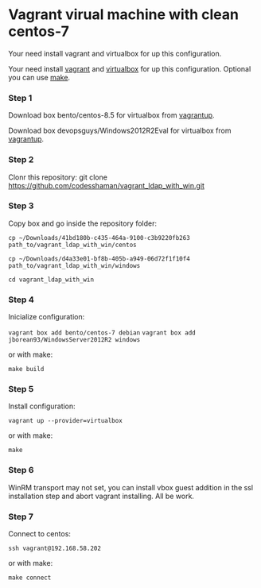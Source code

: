 # Vagrant virual machine with clean centos-7

Your need install vagrant and virtualbox for up this configuration.

Your need install [vagrant](https://github.com/hashicorp/vagrant-installers/releases/tag/v2.3.4.dev%2Bmain "vagrant") and  [virtualbox](https://www.virtualbox.org/ "virtualbox") for up this configuration. Optional you can use [make](https://www.gnu.org/software/make/ "make").

### Step 1

Download box bento/centos-8.5 for virtualbox from [vagrantup](https://app.vagrantup.com/bento/boxes/centos-8.5 "vagrantup").

Download box devopsguys/Windows2012R2Eval for virtualbox from [vagrantup](https://app.vagrantup.com/gusztavvargadr/boxes/windows-server "vagrantup").

### Step 2

Clonr this repository: git clone https://github.com/codesshaman/vagrant_ldap_with_win.git

### Step 3

Copy box and go inside the repository folder:

``cp ~/Downloads/41bd180b-c435-464a-9100-c3b9220fb263 path_to/vagrant_ldap_with_win/centos``

``cp ~/Downloads/d4a33e01-bf8b-405b-a949-06d72f1f10f4 path_to/vagrant_ldap_with_win/windows``

``cd vagrant_ldap_with_win``

### Step 4

Inicialize configuration:

``vagrant box add bento/centos-7 debian``
``vagrant box add jborean93/WindowsServer2012R2 windows``

or with make:

``make build``

### Step 5

Install configuration:

``vagrant up --provider=virtualbox``

or with make:

``make``

### Step 6

WinRM transport may not set, you can install vbox guest addition in the ssl installation step and abort vagrant installing. All be work.

### Step 7

Connect to centos:

``ssh vagrant@192.168.58.202``

or with make:

``make connect``
